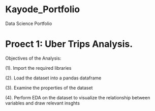 # Kayode_Portfolio
Data Science Portfolio
# Proect 1: Uber Trips Analysis.
Objectives of the Analysis:

(1). Import the required libraries

(2). Load the dataset into a pandas dataframe

(3). Examine the properties of the dataset

(4). Perform EDA on the dataset to visualize the relationship between variables and draw relevant insghts
